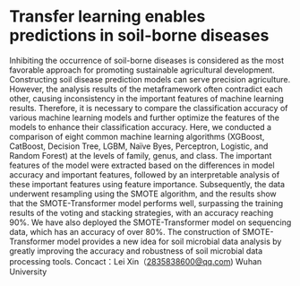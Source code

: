 # Transfer learning enables predictions in soil-borne diseases
Inhibiting the occurrence of soil-borne diseases is considered as the most favorable approach for promoting sustainable agricultural development. Constructing soil disease 
prediction models can serve precision agriculture. However, the analysis results of the metaframework often contradict each other, causing inconsistency in the important 
features of machine learning results. Therefore, it is necessary to compare the classification accuracy of various machine learning models and further optimize the features of 
the models to enhance their classification accuracy. Here, we conducted a comparison of eight common machine learning algorithms (XGBoost, CatBoost, Decision Tree, LGBM, Naïve 
Byes, Perceptron, Logistic, and Random Forest) at the levels of family, genus, and class. The important features of the model were extracted based on the differences in model 
accuracy and important features, followed by an interpretable analysis of these important features using feature importance. Subsequently, the data underwent resampling using 
the SMOTE algorithm, and the results show that the SMOTE-Transformer model performs well, surpassing the training results of the voting and stacking strategies, with an 
accuracy reaching 90%. We have also deployed the SMOTE-Transformer model on sequencing data, which has an accuracy of over 80%. The construction of SMOTE-Transformer model 
provides a new idea for soil microbial data analysis by greatly improving the accuracy and robustness of soil microbial data processing tools.
Concact：Lei Xin（2835838600@qq.com) Wuhan University
